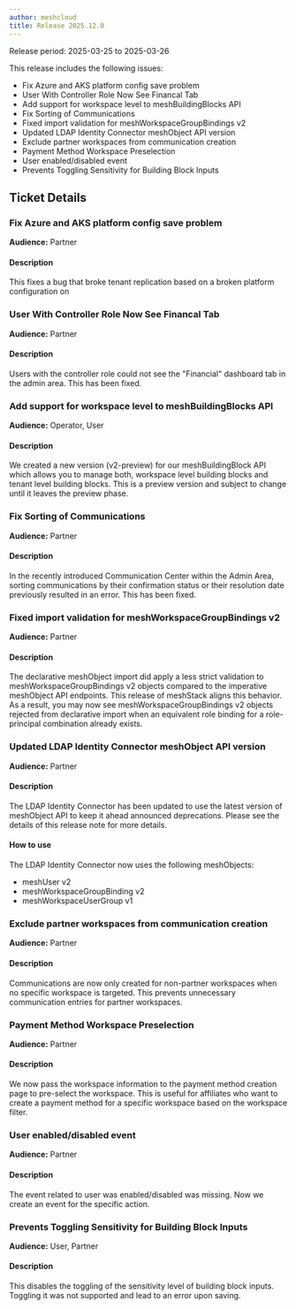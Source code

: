 ```yaml
---
author: meshcloud
title: Release 2025.12.0
---
```


Release period: 2025-03-25 to 2025-03-26

This release includes the following issues:
* Fix Azure and AKS platform config save problem
* User With Controller Role Now See Financal Tab
* Add support for workspace level to meshBuildingBlocks API
* Fix Sorting of Communications
* Fixed import validation for meshWorkspaceGroupBindings v2
* Updated LDAP Identity Connector meshObject API version
* Exclude partner workspaces from communication creation
* Payment Method Workspace Preselection
* User enabled/disabled event
* Prevents Toggling Sensitivity for Building Block Inputs
<!--truncate-->

## Ticket Details
### Fix Azure and AKS platform config save problem
**Audience:** Partner


#### Description
This fixes a bug that broke tenant replication based on a 
broken platform configuration on

### User With Controller Role Now See Financal Tab
**Audience:** Partner


#### Description
Users with the controller role could not see the "Financial" dashboard tab in the admin area.
This has been fixed.

### Add support for workspace level to meshBuildingBlocks API
**Audience:** Operator, User


#### Description
We created a new version (v2-preview) for our meshBuildingBlock API which allows
you to manage both, workspace level building blocks and tenant level building blocks.
This is a preview version and subject to change until it leaves the preview phase.

### Fix Sorting of Communications
**Audience:** Partner


#### Description
In the recently introduced Communication Center within the Admin Area,
sorting communications by their confirmation status or their resolution date
previously resulted in an error. This has been fixed.

### Fixed import validation for meshWorkspaceGroupBindings v2
**Audience:** Partner


#### Description
The declarative meshObject import did apply a less strict validation to
meshWorkspaceGroupBindings v2 objects compared to the imperative meshObject API endpoints.
This release of meshStack aligns this behavior. As a result, you may now see
meshWorkspaceGroupBindings v2 objects rejected from declarative import when an equivalent
role binding for a role-principal combination already exists.

### Updated LDAP Identity Connector meshObject API version
**Audience:** Partner


#### Description
The LDAP Identity Connector has been updated to use the latest version of 
meshObject API to keep it ahead announced deprecations. Please see the details of this release note for more details.

#### How to use
The LDAP Identity Connector now uses the following meshObjects:
- meshUser v2
- meshWorkspaceGroupBinding v2 
- meshWorkspaceUserGroup v1

### Exclude partner workspaces from communication creation
**Audience:** Partner


#### Description
Communications are now only created for non-partner workspaces when no specific workspace is targeted. This prevents unnecessary communication entries for partner workspaces.

### Payment Method Workspace Preselection
**Audience:** Partner


#### Description
We now pass the workspace information to the payment 
method creation page to pre-select the workspace. 
This is useful for affiliates who want to create a 
payment method for a specific workspace based on the 
workspace filter.

### User enabled/disabled event
**Audience:** Partner


#### Description
The event related to user was enabled/disabled was missing. Now 
we create an event for the specific action.

### Prevents Toggling Sensitivity for Building Block Inputs
**Audience:** User, Partner


#### Description
This disables the toggling of the sensitivity level of building block inputs.
Toggling it was not supported and lead to an error upon saving.

